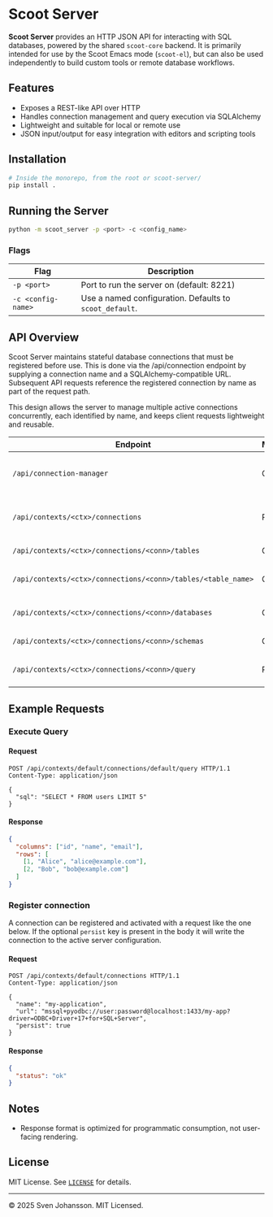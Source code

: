 
# Scoot Server

**Scoot Server** provides an HTTP JSON API for interacting with SQL databases, powered by the shared `scoot-core` backend. 
It is primarily intended for use by the Scoot Emacs mode (`scoot-el`), but can also be used independently to build custom 
tools or remote database workflows.

## Features

- Exposes a REST-like API over HTTP
- Handles connection management and query execution via SQLAlchemy
- Lightweight and suitable for local or remote use
- JSON input/output for easy integration with editors and scripting tools

## Installation

```bash
# Inside the monorepo, from the root or scoot-server/
pip install .
```

## Running the Server

```bash
python -m scoot_server -p <port> -c <config_name>
```

### Flags

| Flag               | Description                                                |
|--------------------|------------------------------------------------------------|
| `-p <port>`        | Port to run the server on (default: 8221)                  |
| `-c <config-name>` | Use a named configuration. Defaults to `scoot_default`.    |

## API Overview

Scoot Server maintains stateful database connections that must be registered before use. This is done via the /api/connection endpoint by supplying a connection name and a SQLAlchemy-compatible URL. Subsequent API requests reference the registered connection by name as part of the request path.

This design allows the server to manage multiple active connections concurrently, each identified by name, and keeps client requests lightweight and reusable.

| Endpoint                                                     | Method | Description                                 |
|--------------------------------------------------------------|--------|---------------------------------------------|
| `/api/connection-manager`                                    | GET    | Returns the state of registered connections |
| `/api/contexts/<ctx>/connections`                            | POST   | Registers a new database connection         |
| `/api/contexts/<ctx>/connections/<conn>/tables`              | GET    | Returns list of all tables                  |
| `/api/contexts/<ctx>/connections/<conn>/tables/<table_name>` | GET    | Returns schema info for a table             |
| `/api/contexts/<ctx>/connections/<conn>/databases`           | GET    | Returns list of databases                   |
| `/api/contexts/<ctx>/connections/<conn>/schemas`             | GET    | Returns list of schemas                     |
| `/api/contexts/<ctx>/connections/<conn>/query`               | POST   | Executes a raw SQL query                    |

## Example Requests

### Execute Query

#### Request

```http
POST /api/contexts/default/connections/default/query HTTP/1.1
Content-Type: application/json

{
  "sql": "SELECT * FROM users LIMIT 5"
}
```

#### Response

```json
{
  "columns": ["id", "name", "email"],
  "rows": [
    [1, "Alice", "alice@example.com"],
    [2, "Bob", "bob@example.com"]
  ]
}
```

### Register connection

A connection can be registered and activated with a request like the one below.
If the optional `persist` key is present in the body it will write the connection 
to the active server configuration.

#### Request

```http
POST /api/contexts/default/connections HTTP/1.1
Content-Type: application/json

{
  "name": "my-application",
  "url": "mssql+pyodbc://user:password@localhost:1433/my-app?driver=ODBC+Driver+17+for+SQL+Server",
  "persist": true
}
```

#### Response

```json
{
  "status": "ok"
}
```


## Notes

- Response format is optimized for programmatic consumption, not user-facing rendering.

## License

MIT License. See [`LICENSE`](LICENSE) for details.

---

© 2025 Sven Johansson. MIT Licensed.
